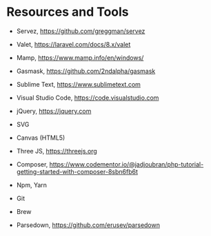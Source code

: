 # Resources and Tools

- Servez, https://github.com/greggman/servez
- Valet, https://laravel.com/docs/8.x/valet
- Mamp, https://www.mamp.info/en/windows/
- Gasmask, https://github.com/2ndalpha/gasmask

- Sublime Text, https://www.sublimetext.com
- Visual Studio Code, https://code.visualstudio.com

- jQuery, https://jquery.com
- SVG
- Canvas (HTML5)
- Three JS, https://threejs.org

- Composer, https://www.codementor.io/@jadjoubran/php-tutorial-getting-started-with-composer-8sbn6fb6t
- Npm, Yarn
- Git
- Brew

- Parsedown, https://github.com/erusev/parsedown